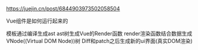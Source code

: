 https://juejin.cn/post/6844903973502058504

Vue组件是如何运行起来的

模板通过编译生成ast
ast树生成Vue的Render函数
render渲染函数结合数据生成VNode((Virtual DOM Node))树
Diff和patch之后生成新的ui界面(真实DOM渲染)